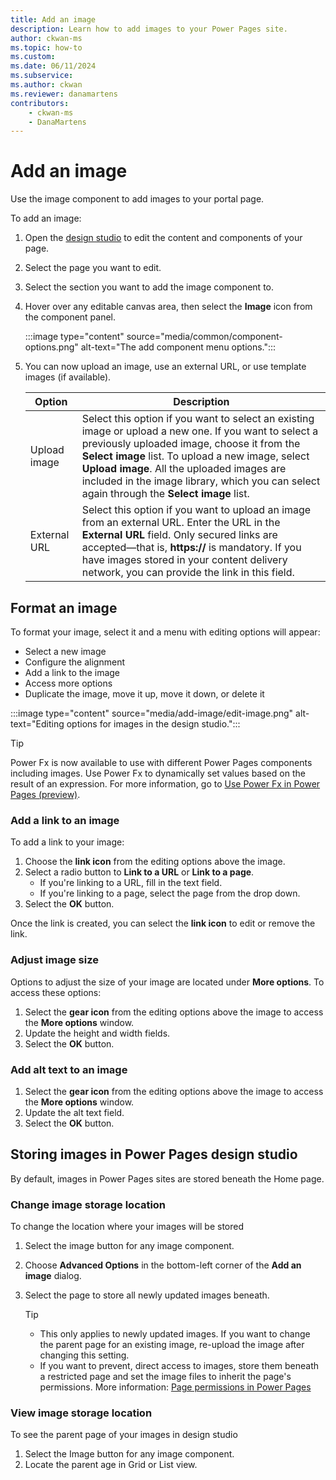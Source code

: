```yaml
---
title: Add an image
description: Learn how to add images to your Power Pages site.
author: ckwan-ms
ms.topic: how-to
ms.custom: 
ms.date: 06/11/2024
ms.subservice:
ms.author: ckwan 
ms.reviewer: danamartens
contributors:
    - ckwan-ms
    - DanaMartens
---
```


# Add an image

Use the image component to add images to your portal page.

To add an image:

1. Open the [design studio](use-design-studio.md) to edit the content and components of your page.

1. Select the page you want to edit.

1. Select the section you want to add the image component to.

1. Hover over any editable canvas area, then select the **Image** icon from the component panel.

    :::image type="content" source="media/common/component-options.png" alt-text="The add component menu options.":::

1. You can now upload an image, use an external URL, or use template images (if available).

    | Option | Description |
    | ----------- | ----------- |
    | Upload image | Select this option if you want to select an existing image or upload a new one. If you want to select a previously uploaded image, choose it from the **Select image** list. To upload a new image, select **Upload image**. All the uploaded images are included in the image library, which you can select again through the **Select image** list. |
    | External URL | Select this option if you want to upload an image from an external URL. Enter the URL in the **External URL** field. Only secured links are accepted—that is, **https://** is mandatory. If you have images stored in your content delivery network, you can provide the link in this field. |

## Format an image

To format your image, select it and a menu with editing options will appear:

- Select a new image
- Configure the alignment
- Add a link to the image
- Access more options
- Duplicate the image, move it up, move it down, or delete it

:::image type="content" source="media/add-image/edit-image.png" alt-text="Editing options for images in the design studio.":::

> [!TIP]
> Power Fx is now available to use with different Power Pages components including images. Use Power Fx to dynamically set values based on the result of an expression. For more information, go to [Use Power Fx in Power Pages (preview)](../configure/power-fx.md).

### Add a link to an image

To add a link to your image:

1. Choose the **link icon** from the editing options above the image.
1. Select a radio button to **Link to a URL** or **Link to a page**.
    - If you're linking to a URL, fill in the text field.
    - If you're linking to a page, select the page from the drop down.
1. Select the **OK** button.

Once the link is created, you can select the **link icon** to edit or remove the link.

### Adjust image size

Options to adjust the size of your image are located under **More options**. To access these options:

1. Select the **gear icon** from the editing options above the image to access the **More options** window.
1. Update the height and width fields.
1. Select the **OK** button.

### Add alt text to an image

1. Select the **gear icon** from the editing options above the image to access the **More options** window.
1. Update the alt text field.
1. Select the **OK** button.

## Storing images in Power Pages design studio

By default, images in Power Pages sites are stored beneath the Home page.

### Change image storage location

To change the location where your images will be stored

1. Select the image button for any image component.
1. Choose **Advanced Options** in the bottom-left corner of the **Add an image** dialog.
1. Select the page to store all newly updated images beneath.

    > [!TIP]
    > - This only applies to newly updated images. If you want to change the parent page for an existing image, re-upload the image after changing this setting.
    > -  If you want to prevent, direct access to images, store them beneath a restricted page and set the image files to inherit the page's permissions. More information: [Page permissions in Power Pages](../security/page-security.md)

### View image storage location

To see the parent page of your images in design studio

1. Select the Image button for any image component.
1. Locate the parent age in Grid or List view.
